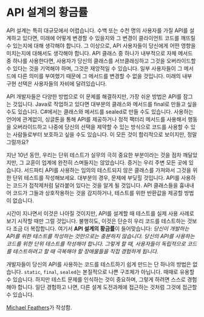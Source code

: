 # API 설계의 황금률

API 설계는 특히 대규모에서 어렵습니다. 수백 또는 수천 명의 사용자를 가질 API를 설계하고 있다면, 미래에 어떻게 변경할 수 있을지와 그 변경이 클라이언트 코드를 깨뜨릴 수 있는지에 대해 생각해야 합니다. 그 이상으로, API 사용자들이 당신에게 어떤 영향을 미치는지에 대해서도 생각해야 합니다. API 클래스 중 하나가 내부적으로 자체 메서드 중 하나를 사용한다면, 사용자가 당신의 클래스를 서브클래싱하고 그것을 오버라이드할 수 있다는 것을 기억해야 하며, 그것은 재앙적일 수 있습니다. 일부 사용자들이 그 메서드에 다른 의미를 부여했기 때문에 그 메서드를 변경할 수 없을 것입니다. 미래의 내부 구현 선택은 사용자들의 자비에 달려있습니다.

API 개발자들은 다양한 방법으로 이 문제를 해결하지만, 가장 쉬운 방법은 API를 잠그는 것입니다. Java로 작업하고 있다면 대부분의 클래스와 메서드를 final로 만들고 싶을 수도 있습니다. C#에서는 클래스와 메서드를 sealed로 만들 수도 있습니다. 사용하는 언어에 관계없이, 싱글톤을 통해 API를 제공하거나 정적 팩터리 메서드를 사용해서 행동을 오버라이드하고 나중에 당신의 선택을 제약할 수 있는 방식으로 코드를 사용할 수 있는 사람들로부터 보호하고 싶을 수도 있습니다. 이 모든 것이 합리적으로 보이지만, 정말 그럴까요?

지난 10년 동안, 우리는 단위 테스트가 실무의 극히 중요한 부분이라는 것을 점차 깨달았지만, 그 교훈이 업계에 완전히 스며들지는 않았습니다. 증거는 우리 주변 모든 곳에 있습니다. 서드파티 API를 사용하는 임의의 테스트되지 않은 클래스를 가져와서 그것을 위한 단위 테스트를 작성해보세요. 대부분의 경우, 문제에 부딪힐 것입니다. API를 사용하는 코드가 접착제처럼 달라붙어 있다는 것을 알게 될 것입니다. API 클래스들을 흉내내어 코드가 그들과 상호작용하는 것을 감지하거나, 테스트를 위한 반환값을 제공할 방법이 없습니다.

시간이 지나면서 이것은 나아질 것이지만, API를 설계할 때 테스트를 실제 사용 사례로 보기 시작할 때만 그럴 것입니다. 불행히도, 이것은 단순히 우리 코드를 테스트하는 것보다 조금 더 복잡합니다. 여기서 **API 설계의 황금률**이 들어맞습니다: *당신이 개발하는 API를 위한 테스트를 작성하는 것만으로는 충분하지 않습니다. 당신의 API를 사용하는 코드를 위한 단위 테스트를 작성해야 합니다. 그렇게 할 때, 사용자들이 독립적으로 코드를 테스트하려고 할 때 극복해야 할 장애물들을 직접 경험하게 됩니다.*

개발자들이 당신의 API를 사용하는 코드를 테스트하기 쉽게 만드는 단 하나의 방법은 없습니다. `static`, `final`, `sealed`는 본질적으로 나쁜 구조체가 아닙니다. 때때로 유용할 수 있습니다. 하지만 테스트 문제를 인식하는 것이 중요하며, 그렇게 하려면 스스로 경험해야 합니다. 일단 경험하고 나면, 다른 설계 도전과제에 접근하는 것처럼 그것에 접근할 수 있습니다.

[Michael Feathers](http://programmer.97things.oreilly.com/wiki/index.php/Michael_Feathers)가 작성함.
